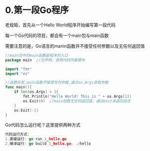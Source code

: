 # 0.第一段Go程序

老规矩，首先从一个Hello World程序开始编写第一段代码

每一个Go代码的项目，都会有一个main包与main函数

需要注意的是，Go语言的manin函数并不接受任何参数以及无任何返回值

```GO
//main包中的main函数是程序的入口
package main  //包声明，表明代码所属模块

import "fmt"
import "os"

//函数实现,main函数不接受任何参数,通过os.Args获取参数
func main(){
	if len(os.Args) > 1{
		fmt.Println("Hello World! This is " + os.Args[1])
		os.Exit(0)	//main函数无任何返回值，通过exit来返回状态
	}
	os.Exit(-1)
}


```

Go代码怎么运行呢？这里提供两种方式

```go
代码运行方式:
1.直接运行: go run 1_hello.go
2.编译运行: go build 1_hello.go; ./hello
```

